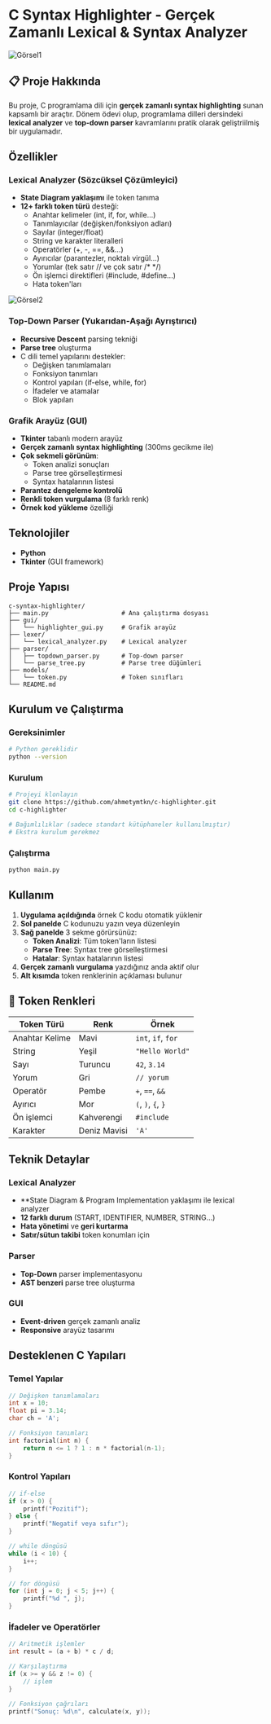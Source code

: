 # C Syntax Highlighter - Gerçek Zamanlı Lexical & Syntax Analyzer

![Görsel1](https://github.com/ahmetymtkn/c-highlighter/blob/main/src/program_gorsel1.png)

## 📋 Proje Hakkında

Bu proje, C programlama dili için **gerçek zamanlı syntax highlighting** sunan kapsamlı bir araçtır. Dönem ödevi olup, programlama dilleri dersindeki **lexical analyzer** ve **top-down parser** kavramlarını pratik olarak geliştriilmiş bir uygulamadır.

## Özellikler

### Lexical Analyzer (Sözcüksel Çözümleyici)
- **State Diagram yaklaşımı** ile token tanıma
- **12+ farklı token türü** desteği:
  - Anahtar kelimeler (int, if, for, while...)
  - Tanımlayıcılar (değişken/fonksiyon adları)
  - Sayılar (integer/float)
  - String ve karakter literalleri
  - Operatörler (+, -, ==, &&...)
  - Ayırıcılar (parantezler, noktalı virgül...)
  - Yorumlar (tek satır // ve çok satır /* */)
  - Ön işlemci direktifleri (#include, #define...)
  - Hata token'ları
    
![Görsel2](https://github.com/ahmetymtkn/c-highlighter/blob/main/src/program_gorsel2.png)

### Top-Down Parser (Yukarıdan-Aşağı Ayrıştırıcı)
- **Recursive Descent** parsing tekniği
- **Parse tree** oluşturma
- C dili temel yapılarını destekler:
  - Değişken tanımlamaları
  - Fonksiyon tanımları
  - Kontrol yapıları (if-else, while, for)
  - İfadeler ve atamalar
  - Blok yapıları

### Grafik Arayüz (GUI)
- **Tkinter** tabanlı modern arayüz
- **Gerçek zamanlı syntax highlighting** (300ms gecikme ile)
- **Çok sekmeli görünüm**:
  - Token analizi sonuçları
  - Parse tree görselleştirmesi
  - Syntax hatalarının listesi
- **Parantez dengeleme kontrolü**
- **Renkli token vurgulama** (8 farklı renk)
- **Örnek kod yükleme** özelliği

## Teknolojiler

- **Python**
- **Tkinter** (GUI framework)

## Proje Yapısı

```
c-syntax-highlighter/
├── main.py                    # Ana çalıştırma dosyası
├── gui/
│   └── highlighter_gui.py     # Grafik arayüz
├── lexer/
│   └── lexical_analyzer.py    # Lexical analyzer
├── parser/
│   ├── topdown_parser.py      # Top-down parser
│   └── parse_tree.py          # Parse tree düğümleri
├── models/
│   └── token.py               # Token sınıfları
└── README.md
```

## Kurulum ve Çalıştırma

### Gereksinimler
```bash
# Python gereklidir
python --version
```

### Kurulum
```bash
# Projeyi klonlayın
git clone https://github.com/ahmetymtkn/c-highlighter.git
cd c-highlighter

# Bağımlılıklar (sadece standart kütüphaneler kullanılmıştır)
# Ekstra kurulum gerekmez
```

### Çalıştırma
```bash
python main.py
```

## Kullanım

1. **Uygulama açıldığında** örnek C kodu otomatik yüklenir
2. **Sol panelde** C kodunuzu yazın veya düzenleyin
3. **Sağ panelde** 3 sekme görürsünüz:
   - **Token Analizi**: Tüm token'ların listesi
   - **Parse Tree**: Syntax tree görselleştirmesi
   - **Hatalar**: Syntax hatalarının listesi
4. **Gerçek zamanlı vurgulama** yazdığınız anda aktif olur
5. **Alt kısımda** token renklerinin açıklaması bulunur

## 🎨 Token Renkleri

| Token Türü | Renk | Örnek |
|------------|------|-------|
| Anahtar Kelime | Mavi | `int`, `if`, `for` |
| String | Yeşil | `"Hello World"` |
| Sayı | Turuncu | `42`, `3.14` |
| Yorum | Gri | `// yorum` |
| Operatör | Pembe | `+`, `==`, `&&` |
| Ayırıcı | Mor | `(`, `)`, `{`, `}` |
| Ön işlemci | Kahverengi | `#include` |
| Karakter | Deniz Mavisi | `'A'` |

## Teknik Detaylar

### Lexical Analyzer
- **State Diagram & Program Implementation yaklaşımı ile lexical analyzer
- **12 farklı durum** (START, IDENTIFIER, NUMBER, STRING...)
- **Hata yönetimi** ve **geri kurtarma**
- **Satır/sütun takibi** token konumları için

### Parser
- **Top-Down** parser implementasyonu
- **AST benzeri** parse tree oluşturma

### GUI
- **Event-driven** gerçek zamanlı analiz
- **Responsive** arayüz tasarımı

## Desteklenen C Yapıları

### Temel Yapılar
```c
// Değişken tanımlamaları
int x = 10;
float pi = 3.14;
char ch = 'A';

// Fonksiyon tanımları
int factorial(int n) {
    return n <= 1 ? 1 : n * factorial(n-1);
}
```

### Kontrol Yapıları
```c
// if-else
if (x > 0) {
    printf("Pozitif");
} else {
    printf("Negatif veya sıfır");
}

// while döngüsü
while (i < 10) {
    i++;
}

// for döngüsü
for (int j = 0; j < 5; j++) {
    printf("%d ", j);
}
```

### İfadeler ve Operatörler
```c
// Aritmetik işlemler
int result = (a + b) * c / d;

// Karşılaştırma
if (x >= y && z != 0) {
    // işlem
}

// Fonksiyon çağrıları
printf("Sonuç: %d\n", calculate(x, y));
```



